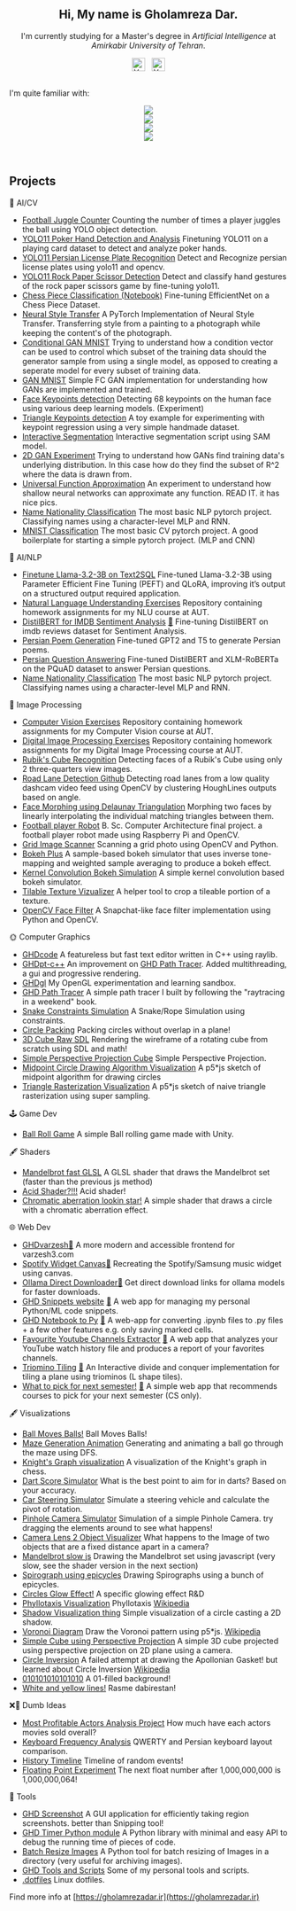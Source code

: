 <!-- Intro -->
<p align="center">
  <h2 align="center"> Hi, My name is  <b>Gholamreza Dar</b>. </h2>
  <div align="center">I'm currently studying for a Master's degree in <i>Artificial Intelligence</i> at <i>Amirkabir University of Tehran</i>.</div>
</p>

<!-- Socials -->
<div align="center">
<a href="https://www.linkedin.com/in/gholamrezadar/"><img align="center" src="https://raw.githubusercontent.com/yushi1007/yushi1007/main/images/linkedin.svg" alt="Yu Shi | LinkedIn" width="24px"/></a>&nbsp;&nbsp;
<a href="https://instagram.com/gholamreza_dar"><img align="center" src="https://raw.githubusercontent.com/yushi1007/yushi1007/main/images/instagram.svg" alt="Yu Shi | Instagram" width="24px"/></a>
  </div>
</br>

<!-- Skill Icons -->
I'm quite familiar with:
<p align="center">
  <a href="https://skillicons.dev">
    <img src="https://skillicons.dev/icons?i=py,pytorch,tensorflow,cpp" />
    </br>
    <img src="https://skillicons.dev/icons?i=react,nextjs,tailwind,ts" />
    </br>
    <img src="https://skillicons.dev/icons?i=ps,ae,blender,unity" />
    </br>
    <img src="https://skillicons.dev/icons?i=linux,vscode,neovim,latex" />
  </a>
</p>
</br>

<!-- Github Stats -->
<!--
<p align="center">
  <!-- Github Stats -->
  <!--
  <a href="https://github.com/anuraghazra/github-readme-stats">
    <img align="center" src="https://github-readme-stats.vercel.app/api?username=gholamrezadar&count_private=true&show_icons=true&theme=github_dark&include_all_commits=true&hide_border=true" />
  </a>
  -->

  <!--  Languages  -->
  <!--
  <a href="https://github.com/anuraghazra/github-readme-stats">
    <img 
         align="center"
         src="https://github-readme-stats.vercel.app/api/top-langs/?username=gholamrezadar&theme=github_dark&hide_border=true&langs_count=10&layout=compact&hide=jupyter%20notebook,PHP,Javascript" />
  </a>
  -->
  <!--
</p>
</br>
-->

## Projects

🧠 AI/CV
- [Football Juggle Counter](https://github.com/Gholamrezadar/football-juggle-counter) Counting the number of times a player juggles the ball using YOLO object detection.
- [YOLO11 Poker Hand Detection and Analysis](https://github.com/Gholamrezadar/yolo11-poker-hand-detection-and-analysis/) Finetuning YOLO11 on a playing card dataset to detect and analyze poker hands.
- [YOLO11 Persian License Plate Recognition](https://github.com/Gholamrezadar/yolo11-persian-license-plate-recognition) Detect and Recognize persian license plates using yolo11 and opencv.
- [YOLO11 Rock Paper Scissor Detection](https://github.com/Gholamrezadar/yolo11-rock-paper-scissors-detection) Detect and classify hand gestures of the rock paper scissors game by fine-tuning yolo11.
- [Chess Piece Classification (Notebook)](https://colab.research.google.com/drive/1PCrSGmPi8i_h-OLC3PiESpEyC1v2k2JL?usp=sharing) Fine-tuning EfficientNet on a Chess Piece Dataset.
- [Neural Style Transfer](https://github.com/Gholamrezadar/neural-style-transfer-pytorch) A PyTorch Implementation of Neural Style Transfer. Transferring style from a painting to a photograph while keeping the content's of the photograph.
- [Conditional GAN MNIST](https://github.com/Gholamrezadar/Conditional-GAN-MNIST) Trying to understand how a condition vector can be used to control which subset of the training data should the generator sample from using a single model, as opposed to creating a seperate model for every subset of training data.
- [GAN MNIST](https://github.com/Gholamrezadar/GAN-MNIST) Simple FC GAN implementation for understanding how GANs are implemented and trained.
- [Face Keypoints detection](https://github.com/Gholamrezadar/facial_keypoints_detection) Detecting 68 keypoints on the human face using various deep learning models. (Experiment)
- [Triangle Keypoints detection](https://github.com/Gholamrezadar/triangle_keypoints_detection) A toy example for experimenting with keypoint regression using a very simple handmade dataset.
- [Interactive Segmentation](https://github.com/Gholamrezadar/interactive-segmentation-ViT) Interactive segmentation script using SAM model.
- [2D GAN Experiment](https://github.com/Gholamrezadar/GAN-2D-data) Trying to understand how GANs find training data's underlying distribution. In this case how do they find the subset of R^2 where the data is drawn from.
- [Universal Function Approximation](https://github.com/Gholamrezadar/Universal-Function-Approximator) An experiment to understand how shallow neural networks can approximate any function. READ IT. it has nice pics.
- [Name Nationality Classification](https://github.com/Gholamrezadar/name-nationality-classification) The most basic NLP pytorch project. Classifying names using a character-level MLP and RNN.
- [MNIST Classification](https://github.com/Gholamrezadar/mnist-classification) The most basic CV pytorch project. A good boilerplate for starting a simple pytorch project. (MLP and CNN)

📝 AI/NLP
- [Finetune Llama-3.2-3B on Text2SQL](https://github.com/Gholamrezadar/finetune-llama-3.2-qlora-text2sql) Fine-tuned Llama-3.2-3B using Parameter Efficient Fine Tuning (PEFT) and QLoRA, improving it’s output on a structured output required application.
- [Natural Language Understanding Exercises](https://github.com/Gholamrezadar/natural-language-understanding-exercises) Repository containing homework assignments for my NLU course at AUT.
- [DistilBERT for IMDB Sentiment Analysis](https://github.com/Gholamrezadar/distillbert-imdb) [🔗](https://huggingface.co/spaces/gholamreza/distilbert-imdb) Fine-tuning DistilBERT on imdb reviews dataset for Sentiment Analysis.
- [Persian Poem Generation](https://github.com/Gholamrezadar/natural-language-understanding-exercises/tree/main/HW4-PoemGeneration-GPT-T5) Fine-tuned GPT2 and T5 to generate Persian poems.
- [Persian Question Answering](https://github.com/Gholamrezadar/natural-language-understanding-exercises/tree/main/HW3-QuestionAnsweringPQuad) Fine-tuned DistilBERT and XLM-RoBERTa on the PQuAD dataset to answer Persian questions.
- [Name Nationality Classification](https://github.com/Gholamrezadar/name-nationality-classification) The most basic NLP pytorch project. Classifying names using a character-level MLP and RNN.
  
📸 Image Processing
- [Computer Vision Exercises](https://github.com/Gholamrezadar/computer-vision-exercises) Repository containing homework assignments for my Computer Vision course at AUT.
- [Digital Image Processing Exercises](https://github.com/Gholamrezadar/digital-image-processing-exercises) Repository containing homework assignments for my Digital Image Processing course at AUT.
- [Rubik's Cube Recognition](https://github.com/Gholamrezadar/rubiks-cube-recognition) Detecting faces of a Rubik's Cube using only 2 three-quarters view images.
- [Road Lane Detection Github](https://github.com/Gholamrezadar/computer-vision-exercises?tab=readme-ov-file#exercise-2) Detecting road lanes from a low quality dashcam video feed using OpenCV by clustering HoughLines outputs based on angle.
- [Face Morphing using Delaunay Triangulation](https://youtube.com/shorts/L_4-CcccTY8?si=EnSIkaIECMiOmarE) Morphing two faces by linearly interpolating the individual matching triangles between them.
- [Football player Robot](https://github.com/Gholamrezadar/football-robot) B. Sc. Computer Architecture final project. a football player robot made using Raspberry Pi and OpenCV.
- [Grid Image Scanner](https://github.com/Gholamrezadar/grid-image-scanner) Scanning a grid photo using OpenCV and Python.
- [Bokeh Plus](https://github.com/Gholamrezadar/bokeh-plus) A sample-based bokeh simulator that uses inverse tone-mapping and weighted sample averaging to produce a bokeh effect. 
- [Kernel Convolution Bokeh Simulation](https://github.com/Gholamrezadar/kernel-convolution-bokeh-simulation) A simple kernel convolution based bokeh simulator.
- [Tilable Texture Vizualizer](https://github.com/Gholamrezadar/tileable-texture-vizualizer) A helper tool to crop a tileable portion of a texture.
- [OpenCV Face Filter](https://github.com/Gholamrezadar/snapchat-face-filter) A Snapchat-like face filter implementation using Python and OpenCV.

🌞 Computer Graphics
- [GHDcode](https://github.com/Gholamrezadar/GHDcode) A featureless but fast text editor written in C++ using raylib.
- [GHDpt-c++](https://github.com/Gholamrezadar/GHDpt-cpp) An improvement on [GHD Path Tracer](https://github.com/Gholamrezadar/GHD-Path-Tracer). Added multithreading, a gui and progressive rendering.
- [GHDgl](https://github.com/Gholamrezadar/GHDgl/tree/dev) My OpenGL experimentation and learning sandbox.
- [GHD Path Tracer](https://github.com/Gholamrezadar/GHD-Path-Tracer) A simple path tracer I built by following the "raytracing in a weekend" book.
- [Snake Constraints Simulation](https://editor.p5js.org/Gholamrezadar/full/ygiz1TMmE) A Snake/Rope Simulation using constraints.
- [Circle Packing](https://github.com/Gholamrezadar/circle-packing) Packing circles without overlap in a plane!
- [3D Cube Raw SDL](https://github.com/Gholamrezadar/SDL-3D-Cube) Rendering the wireframe of a rotating cube from scratch using SDL and math!
- [Simple Perspective Projection Cube](https://editor.p5js.org/Gholamrezadar/sketches/PHjIi-n2V) Simple Perspective Projection.
- [Midpoint Circle Drawing Algorithm Visualization](https://editor.p5js.org/Gholamrezadar/full/pDkBA1yhT) A p5*js sketch of midpoint algorithm for drawing circles
- [Triangle Rasterization Visualization](https://editor.p5js.org/Gholamrezadar/full/jq40qGDCr) A p5*js sketch of naive triangle rasterization using super sampling.

🕹 Game Dev
- [Ball Roll Game](https://github.com/Gholamrezadar/ball-roll-game-unity) A simple Ball rolling game made with Unity.

🖋 Shaders
- [Mandelbrot fast GLSL](https://www.shadertoy.com/view/ctK3W1) A GLSL shader that draws the Mandelbrot set (faster than the previous js method)
- [Acid Shader?!!!](https://www.shadertoy.com/view/dltSW4) Acid shader!
- [Chromatic aberration lookin star!](https://www.shadertoy.com/view/WsScWz) A simple shader that draws a circle with a chromatic aberration effect.
  
🌐 Web Dev
- [GHDvarzesh](https://github.com/Gholamrezadar/ghdvarzesh)[🔗](https://ghdvarzesh.vercel.app/) A more modern and accessible frontend for varzesh3.com
- [Spotify Widget Canvas](https://github.com/Gholamrezadar/spotify-widget-react-canvas)[🔗](https://spotify-widget-canvas.vercel.app/) Recreating the Spotify/Samsung music widget using canvas.
- [Ollama Direct Downloader](https://github.com/Gholamrezadar/ollama-direct-downloader)[🔗](https://ollama-direct-downloader.vercel.app/) Get direct download links for ollama models for faster downloads.
- [GHD Snippets website](https://github.com/Gholamrezadar/ghd-snippets-next) [🔗](http://ghd-snippets.vercel.app) A web app for managing my personal Python/ML code snippets.
- [GHD Notebook to Py](https://github.com/Gholamrezadar/notebook-to-py/tree/main) [🔗](https://notebook-to-py.vercel.app/) A web-app for converting .ipynb files to .py files + a few other features e.g. only saving marked cells.
- [Favourite Youtube Channels Extractor](https://github.com/Gholamrezadar/favourite-youtube-channels-next) [🔗](https://ghdyt.vercel.app/) A web app that analyzes your YouTube watch history file and produces a report of your favorites channels.
- [Triomino Tiling](https://github.com/Gholamrezadar/Triomino-Tiling) [🔗](https://gholamrezadar.github.io/Triomino-Tiling/) An Interactive divide and conquer implementation for tiling a plane using triominos (L shape tiles).
- [What to pick for next semester!](https://github.com/Gholamrezadar/wtp) [🔗](https://gholamrezadar.github.io/wtp/) A simple web app that recommends courses to pick for your next semester (CS only).

🖋 Visualizations
- [Ball Moves Balls!](https://editor.p5js.org/Gholamrezadar/full/U2Y6pqS1M) Ball Moves Balls!
- [Maze Generation Animation](https://editor.p5js.org/Gholamrezadar/full/47dhAu93X) Generating and animating a ball go through the maze using DFS.
- [Knight's Graph visualization](https://editor.p5js.org/Gholamrezadar/full/fBMBtFwV0) A visualization of the Knight's graph in chess.
- [Dart Score Simulator](https://editor.p5js.org/Gholamrezadar/full/dZpMEKDy_) What is the best point to aim for in darts? Based on your accuracy.
- [Car Steering Simulator](https://editor.p5js.org/Gholamrezadar/full/12JoH64Av) Simulate a steering vehicle and calculate the pivot of rotation.
- [Pinhole Camera Simulator](https://editor.p5js.org/Gholamrezadar/full/s4RSnIkpm) Simulation of a simple Pinhole Camera. try dragging the elements around to see what happens!
- [Camera Lens 2 Object Visualizer](https://editor.p5js.org/Gholamrezadar/full/GZX0rMnlH) What happens to the Image of two objects that are a fixed distance apart in a camera?
- [Mandelbrot slow js](https://editor.p5js.org/Gholamrezadar/full/px_eZh-D) Drawing the Mandelbrot set using javascript (very slow, see the shader version in the next section)
- [Spirograph using epicycles](https://editor.p5js.org/Gholamrezadar/full/rPVW8kzW2) Drawing Spirographs using a bunch of epicycles.
- [Circles Glow Effect!](https://editor.p5js.org/Gholamrezadar/full/PZIZ0pFNN) A specific glowing effect R&D
- [Phyllotaxis Visualization](https://editor.p5js.org/Gholamrezadar/full/7u8cRQ3yF) Phyllotaxis [Wikipedia](https://en.wikipedia.org/wiki/Phyllotaxis)
- [Shadow Visualization thing](https://editor.p5js.org/Gholamrezadar/full/Qu1qX2DeU) Simple visualization of a circle casting a 2D shadow.
- [Voronoi Diagram](https://editor.p5js.org/Gholamrezadar/full/GLUKDC5Xe) Draw the Voronoi pattern using p5*js. [Wikipedia](https://en.wikipedia.org/wiki/Voronoi_diagram)
- [Simple Cube using Perspective Projection](https://editor.p5js.org/Gholamrezadar/full/PHjIi-n2V) A simple 3D cube projected using perspective projection on 2D plane using a camera.
- [Circle Inversion](https://editor.p5js.org/Gholamrezadar/full/oy_His35_) A failed attempt at drawing the Apollonian Gasket! but learned about Circle Inversion [Wikipedia](https://en.wikipedia.org/wiki/Apollonian_gasket)
- [010101010101010](https://editor.p5js.org/Gholamrezadar/full/5pkHInDH0) A 01-filled background!
- [White and yellow lines!](https://editor.p5js.org/Gholamrezadar/full/W07Ere8fG) Rasme dabirestan!

❌🧠 Dumb Ideas
- [Most Profitable Actors Analysis Project](https://github.com/Gholamrezadar/most-profitable-actors) How much have each actors movies sold overall?
- [Keyboard Frequency Analysis](https://github.com/Gholamrezadar/keyboard-frequency-analysis) QWERTY and Persian keyboard layout comparison.
- [History Timeline](https://github.com/Gholamrezadar/history-timeline) Timeline of random events!
- [Floating Point Experiment](https://github.com/Gholamrezadar/floating_point_experiment) The next float number after 1,000,000,000 is 1,000,000,064!
  
🔧 Tools
- [GHD Screenshot](https://github.com/Gholamrezadar/GHDscreenshot) A GUI application for efficiently taking region screenshots. better than Snipping tool!
- [GHD Timer Python module](https://github.com/Gholamrezadar/ghdtimer) A Python library with minimal and easy API to debug the running time of pieces of code.
- [Batch Resize Images](https://github.com/Gholamrezadar/batch-resize-images) A Python tool for batch resizing of Images in a directory (very useful for archiving images).
- [GHD Tools and Scripts](https://github.com/Gholamrezadar/GHDtools) Some of my personal tools and scripts.
- [.dotfiles](https://github.com/Gholamrezadar/.dotfiles) Linux dotfiles.

Find more info at [https://gholamrezadar.ir](https://gholamrezadar.ir)
